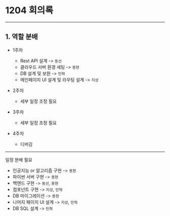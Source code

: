 # 1204 회의록

----------------

## 1. 역할 분배
- 1주차
  - Rest API 설계 -> `동선`
  - 클라우드 서버 환경 세팅 -> `용현`
  - DB 설계 및 보완 -> `민혁`
  - 메인페이지 UI 설계 및 라우팅 설계 -> `지성`

- 2주차
  - 세부 일정 조정 필요

- 3주차
  - 세부 일정 조정 필요

- 4주차
  - 디버깅

--------
일정 분배 필요
- 인공지능 or 알고리즘 구현 -> `용현`
- 파이썬 서버 구현 -> `용현`
- 백엔드 구현 -> `동선`, `용현`
- 컴포넌트 구현 -> `지성`, `민혁`
- DB 마이그레이션 -> `용현`
- 나머지 페이지 UI 설계 -> `지성`, `민혁`
- DB SQL 설계 -> `민혁`